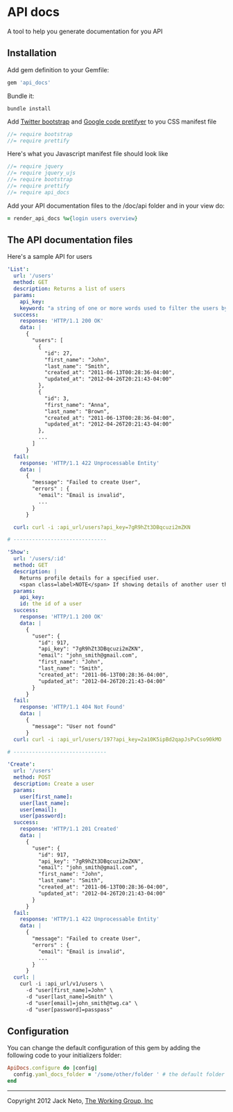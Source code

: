 # API docs

A tool to help you generate documentation for you API


## Installation

Add gem definition to your Gemfile:
    
``` ruby
gem 'api_docs'
```
    
Bundle it:
    
    bundle install

Add [Twitter bootstrap](http://twitter.github.com/bootstrap) and [Google code pretifyer](http://google-code-prettify.googlecode.com/svn/trunk/README.html) to you CSS manifest file

``` js
//= require bootstrap
//= require prettify
```

Here's what you Javascript manifest file should look like

``` js
//= require jquery
//= require jquery_ujs
//= require bootstrap
//= require prettify
//= require api_docs
```

Add your API documentation files to the /doc/api folder and in your view do:

``` ruby
= render_api_docs %w{login users overview}
```

## The API documentation files
  
Here's a sample API for users

``` yaml
'List':
  url: '/users'
  method: GET
  description: Returns a list of users
  params:
    api_key:
    keyword: "a string of one or more words used to filter the users by first_name, last_name and email (optional)"
  success:
    response: 'HTTP/1.1 200 OK'
    data: |
      {
        "users": [
          {
            "id": 27,
            "first_name": "John",
            "last_name": "Smith",
            "created_at": "2011-06-13T00:28:36-04:00",
            "updated_at": "2012-04-26T20:21:43-04:00"
          },
          {
            "id": 3,
            "first_name": "Anna",
            "last_name": "Brown",
            "created_at": "2011-06-13T00:28:36-04:00",
            "updated_at": "2012-04-26T20:21:43-04:00"
          },
          ...
        ]
      }
  fail:
    response: 'HTTP/1.1 422 Unprocessable Entity'
    data: |
      {
        "message": "Failed to create User",
        "errors" : {
          "email": "Email is invalid",
          ...
        }
      }

  curl: curl -i :api_url/users?api_key=7gR9hZt3DBqcuzi2mZKN

# ------------------------------

'Show':
  url: '/users/:id'
  method: GET
  description: |
    Returns profile details for a specified user.
    <span class=label>NOTE</span> If showing details of another user the email is ommited
  params:
    api_key:
    id: the id of a user
  success:
    response: 'HTTP/1.1 200 OK'
    data: |
      {
        "user": {
          "id": 917,
          "api_key": "7gR9hZt3DBqcuzi2mZKN",
          "email": "john_smith@gmail.com",
          "first_name": "John",
          "last_name": "Smith",
          "created_at": "2011-06-13T00:28:36-04:00",
          "updated_at": "2012-04-26T20:21:43-04:00"
        }
      }
  fail:
    response: 'HTTP/1.1 404 Not Found'
    data: |
      {
        "message": "User not found"
      }
  curl: curl -i :api_url/users/197?api_key=2a10K5ipBd2qapJsPvCso90kMO

# ------------------------------

'Create':
  url: '/users'
  method: POST
  description: Create a user
  params:
    user[first_name]:
    user[last_name]:
    user[email]:
    user[password]:
  success:
    response: 'HTTP/1.1 201 Created'
    data: |
      {
        "user": {
          "id": 917,
          "api_key": "7gR9hZt3DBqcuzi2mZKN",
          "email": "john_smith@gmail.com",
          "first_name": "John",
          "last_name": "Smith",
          "created_at": "2011-06-13T00:28:36-04:00",
          "updated_at": "2012-04-26T20:21:43-04:00"
        }
      }
  fail:
    response: 'HTTP/1.1 422 Unprocessable Entity'
    data: |
      {
        "message": "Failed to create User",
        "errors" : {
          "email": "Email is invalid",
          ...
        }
      }
  curl: |
    curl -i :api_url/v1/users \
      -d "user[first_name]=John" \
      -d "user[last_name]=Smith" \
      -d "user[email]=john_smith@twg.ca" \
      -d "user[password]=passpass"
```


## Configuration

You can change the default configuration of this gem by adding the following code to your initializers folder:

``` ruby
ApiDocs.configure do |config|
  config.yaml_docs_folder = '/some/other/folder ' # the default folder is /doc/api
end
```


---

Copyright 2012 Jack Neto, [The Working Group, Inc](http://www.theworkinggroup.ca)

